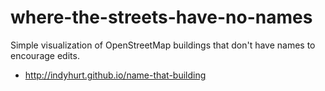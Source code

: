 # where-the-streets-have-no-names
Simple visualization of OpenStreetMap buildings that don't have names to encourage edits.
* http://indyhurt.github.io/name-that-building
